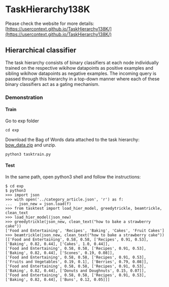 # TaskHierarchy138K

Please check the website for more details: [https://usercontext.github.io/TaskHierarchy138K/](https://usercontext.github.io/TaskHierarchy138K/)

## Hierarchical classifier
The task hierarchy consists of binary classifiers at each node individually trained on the respective wikihow datapoints as positive examples and sibling wikihow datapoints as negative examples. The incoming query is passed through this hierarchy in a top-down manner where each of these binary classifiers act as a gating mechanism.

### Demonstration

#### Train
Go to exp folder
```
cd exp
```
Download the Bag of Words data attached to the task hierarchy: [bow_data.zip](https://drive.google.com/file/d/1iae6Wqg4_YcTNMQJDgXCLoE7nAK7hHhm/view?usp=sharing) and unzip.
```
python3 tasktrain.py
```

#### Test
In the same path, open python3 shell and follow the instructions:
```
$ cd exp
$ python3
>>> import json
>>> with open('../category_article.json', 'r') as f:
...   json_new = json.load(f)
>>> from tasktest import load_hier_model, greedytrickle, beamtrickle, clean_text
>>> load_hier_model(json_new)
>>> greedytrickle(json_new, clean_text("how to bake a strawberry cake"))
['Food and Entertaining', 'Recipes', 'Baking', 'Cakes', 'Fruit Cakes']
>>> beamtrickle(json_new, clean_text("how to bake a strawberry cake"))
[['Food and Entertaining', 0.58, 0.58, ['Recipes', 0.91, 0.53], ['Baking', 0.82, 0.44], ['Cakes', 1.0, 0.44]], 
['Food and Entertaining', 0.58, 0.58, ['Recipes', 0.91, 0.53], ['Baking', 0.82, 0.44], ['Scones', 0.19, 0.08]], 
['Food and Entertaining', 0.58, 0.58, ['Recipes', 0.91, 0.53], ['Fruits and Vegetables', 0.19, 0.1], ['Berries', 0.79, 0.08]], 
['Food and Entertaining', 0.58, 0.58, ['Recipes', 0.91, 0.53], ['Baking', 0.82, 0.44], ['Donuts and Doughnuts', 0.15, 0.07]], 
['Food and Entertaining', 0.58, 0.58, ['Recipes', 0.91, 0.53], ['Baking', 0.82, 0.44], ['Buns', 0.12, 0.05]]]
```